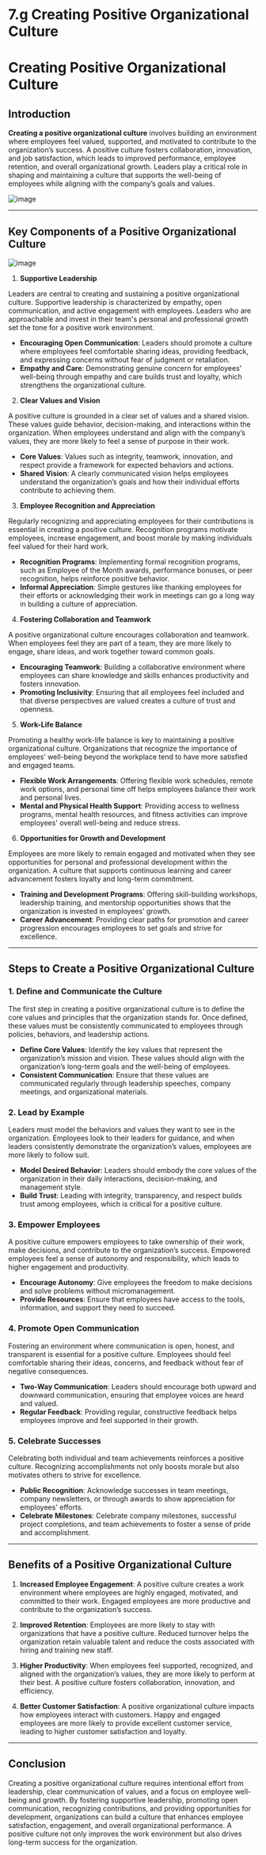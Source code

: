 # 7.g Creating Positive Organizational Culture

# Creating Positive Organizational Culture

## Introduction

**Creating a positive organizational culture** involves building an environment where employees feel valued, supported, and motivated to contribute to the organization’s success. A positive culture fosters collaboration, innovation, and job satisfaction, which leads to improved performance, employee retention, and overall organizational growth. Leaders play a critical role in shaping and maintaining a culture that supports the well-being of employees while aligning with the company’s goals and values.

![image](https://github.com/user-attachments/assets/2cc8da1c-8461-4bf4-bb92-e4ee08a1d522)


---

## Key Components of a Positive Organizational Culture

![image](https://github.com/user-attachments/assets/264714a4-c9e4-42f2-a2ac-7323018cfce7)


1. **Supportive Leadership**

Leaders are central to creating and sustaining a positive organizational culture. Supportive leadership is characterized by empathy, open communication, and active engagement with employees. Leaders who are approachable and invest in their team's personal and professional growth set the tone for a positive work environment.

- **Encouraging Open Communication**: Leaders should promote a culture where employees feel comfortable sharing ideas, providing feedback, and expressing concerns without fear of judgment or retaliation.
- **Empathy and Care**: Demonstrating genuine concern for employees’ well-being through empathy and care builds trust and loyalty, which strengthens the organizational culture.

2. **Clear Values and Vision**

A positive culture is grounded in a clear set of values and a shared vision. These values guide behavior, decision-making, and interactions within the organization. When employees understand and align with the company’s values, they are more likely to feel a sense of purpose in their work.

- **Core Values**: Values such as integrity, teamwork, innovation, and respect provide a framework for expected behaviors and actions.
- **Shared Vision**: A clearly communicated vision helps employees understand the organization’s goals and how their individual efforts contribute to achieving them.

3. **Employee Recognition and Appreciation**

Regularly recognizing and appreciating employees for their contributions is essential in creating a positive culture. Recognition programs motivate employees, increase engagement, and boost morale by making individuals feel valued for their hard work.

- **Recognition Programs**: Implementing formal recognition programs, such as Employee of the Month awards, performance bonuses, or peer recognition, helps reinforce positive behavior.
- **Informal Appreciation**: Simple gestures like thanking employees for their efforts or acknowledging their work in meetings can go a long way in building a culture of appreciation.

4. **Fostering Collaboration and Teamwork**

A positive organizational culture encourages collaboration and teamwork. When employees feel they are part of a team, they are more likely to engage, share ideas, and work together toward common goals.

- **Encouraging Teamwork**: Building a collaborative environment where employees can share knowledge and skills enhances productivity and fosters innovation.
- **Promoting Inclusivity**: Ensuring that all employees feel included and that diverse perspectives are valued creates a culture of trust and openness.

5. **Work-Life Balance**

Promoting a healthy work-life balance is key to maintaining a positive organizational culture. Organizations that recognize the importance of employees’ well-being beyond the workplace tend to have more satisfied and engaged teams.

- **Flexible Work Arrangements**: Offering flexible work schedules, remote work options, and personal time off helps employees balance their work and personal lives.
- **Mental and Physical Health Support**: Providing access to wellness programs, mental health resources, and fitness activities can improve employees' overall well-being and reduce stress.

6. **Opportunities for Growth and Development**

Employees are more likely to remain engaged and motivated when they see opportunities for personal and professional development within the organization. A culture that supports continuous learning and career advancement fosters loyalty and long-term commitment.

- **Training and Development Programs**: Offering skill-building workshops, leadership training, and mentorship opportunities shows that the organization is invested in employees’ growth.
- **Career Advancement**: Providing clear paths for promotion and career progression encourages employees to set goals and strive for excellence.

---

## Steps to Create a Positive Organizational Culture

### 1. **Define and Communicate the Culture**

The first step in creating a positive organizational culture is to define the core values and principles that the organization stands for. Once defined, these values must be consistently communicated to employees through policies, behaviors, and leadership actions.

- **Define Core Values**: Identify the key values that represent the organization’s mission and vision. These values should align with the organization’s long-term goals and the well-being of employees.
- **Consistent Communication**: Ensure that these values are communicated regularly through leadership speeches, company meetings, and organizational materials.

### 2. **Lead by Example**

Leaders must model the behaviors and values they want to see in the organization. Employees look to their leaders for guidance, and when leaders consistently demonstrate the organization’s values, employees are more likely to follow suit.

- **Model Desired Behavior**: Leaders should embody the core values of the organization in their daily interactions, decision-making, and management style.
- **Build Trust**: Leading with integrity, transparency, and respect builds trust among employees, which is critical for a positive culture.

### 3. **Empower Employees**

A positive culture empowers employees to take ownership of their work, make decisions, and contribute to the organization’s success. Empowered employees feel a sense of autonomy and responsibility, which leads to higher engagement and productivity.

- **Encourage Autonomy**: Give employees the freedom to make decisions and solve problems without micromanagement.
- **Provide Resources**: Ensure that employees have access to the tools, information, and support they need to succeed.

### 4. **Promote Open Communication**

Fostering an environment where communication is open, honest, and transparent is essential for a positive culture. Employees should feel comfortable sharing their ideas, concerns, and feedback without fear of negative consequences.

- **Two-Way Communication**: Leaders should encourage both upward and downward communication, ensuring that employee voices are heard and valued.
- **Regular Feedback**: Providing regular, constructive feedback helps employees improve and feel supported in their growth.

### 5. **Celebrate Successes**

Celebrating both individual and team achievements reinforces a positive culture. Recognizing accomplishments not only boosts morale but also motivates others to strive for excellence.

- **Public Recognition**: Acknowledge successes in team meetings, company newsletters, or through awards to show appreciation for employees' efforts.
- **Celebrate Milestones**: Celebrate company milestones, successful project completions, and team achievements to foster a sense of pride and accomplishment.

---

## Benefits of a Positive Organizational Culture

1. **Increased Employee Engagement**: A positive culture creates a work environment where employees are highly engaged, motivated, and committed to their work. Engaged employees are more productive and contribute to the organization’s success.
   
2. **Improved Retention**: Employees are more likely to stay with organizations that have a positive culture. Reduced turnover helps the organization retain valuable talent and reduce the costs associated with hiring and training new staff.

3. **Higher Productivity**: When employees feel supported, recognized, and aligned with the organization’s values, they are more likely to perform at their best. A positive culture fosters collaboration, innovation, and efficiency.

4. **Better Customer Satisfaction**: A positive organizational culture impacts how employees interact with customers. Happy and engaged employees are more likely to provide excellent customer service, leading to higher customer satisfaction and loyalty.

---

## Conclusion

Creating a positive organizational culture requires intentional effort from leadership, clear communication of values, and a focus on employee well-being and growth. By fostering supportive leadership, promoting open communication, recognizing contributions, and providing opportunities for development, organizations can build a culture that enhances employee satisfaction, engagement, and overall organizational performance. A positive culture not only improves the work environment but also drives long-term success for the organization.


